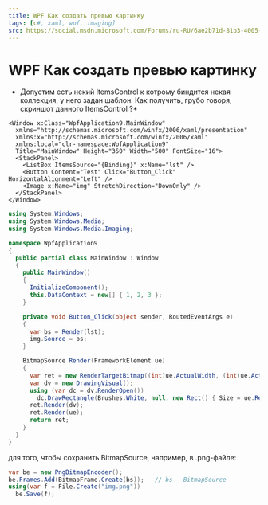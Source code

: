```yaml
---
title: WPF Как создать превью картинку
tags: [c#, xaml, wpf, imaging]
src: https://social.msdn.microsoft.com/Forums/ru-RU/6ae2b71d-81b3-4005-ae57-f86316be0152/wpf-?forum=fordesktopru
---
```

# WPF Как создать превью картинку
* Допустим есть некий ItemsControl к котрому биндится некая коллекция, у него задан шаблон. Как получить, грубо говоря, скриншот данного ItemsControl ?*
```xaml
<Window x:Class="WpfApplication9.MainWindow"
  xmlns="http://schemas.microsoft.com/winfx/2006/xaml/presentation"
  xmlns:x="http://schemas.microsoft.com/winfx/2006/xaml"
  xmlns:local="clr-namespace:WpfApplication9"
  Title="MainWindow" Height="350" Width="500" FontSize="16">
  <StackPanel>
    <ListBox ItemsSource="{Binding}" x:Name="lst" />
    <Button Content="Test" Click="Button_Click" HorizontalAlignment="Left" />
    <Image x:Name="img" StretchDirection="DownOnly" />
  </StackPanel>
</Window>
```
```c#
using System.Windows;
using System.Windows.Media;
using System.Windows.Media.Imaging;

namespace WpfApplication9
{
  public partial class MainWindow : Window
  {
    public MainWindow()
    {
      InitializeComponent();
      this.DataContext = new[] { 1, 2, 3 };
    }

    private void Button_Click(object sender, RoutedEventArgs e)
    {
      var bs = Render(lst);
      img.Source = bs;
    }

    BitmapSource Render(FrameworkElement ue)
    {
      var ret = new RenderTargetBitmap((int)ue.ActualWidth, (int)ue.ActualHeight, 96, 96, PixelFormats.Default);
      var dv = new DrawingVisual();
      using (var dc = dv.RenderOpen())
        dc.DrawRectangle(Brushes.White, null, new Rect() { Size = ue.RenderSize });
      ret.Render(dv);
      ret.Render(ue);
      return ret;
    }
  }
}
```
для того, чтобы сохранить BitmapSource, например, в .png-файле:
```c#
var be = new PngBitmapEncoder();
be.Frames.Add(BitmapFrame.Create(bs));   // bs - BitmapSource
using(var f = File.Create("img.png"))
  be.Save(f);
```